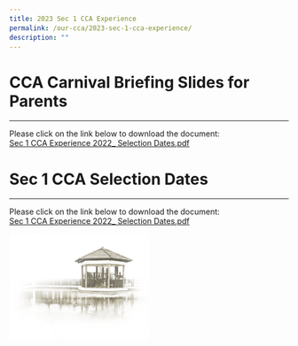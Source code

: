 ```yaml
---
title: 2023 Sec 1 CCA Experience
permalink: /our-cca/2023-sec-1-cca-experience/
description: ""
---
```


# CCA Carnival Briefing Slides for Parents
----------------------------------------


Please click on the link below to download the document:   
[Sec 1 CCA Experience 2022_ Selection Dates.pdf](/files/Sec%201%20CCA%20Experience%202022_%20Selection%20Dates.pdf)   

# Sec 1 CCA Selection Dates
----------------------------------------


Please click on the link below to download the document:   
[Sec 1 CCA Experience 2022_ Selection Dates.pdf](/files/Sec%201%20CCA%20Experience%202022_%20Selection%20Dates.pdf)   




<img src="/images/pavilion.png" 
     style="width:50%">